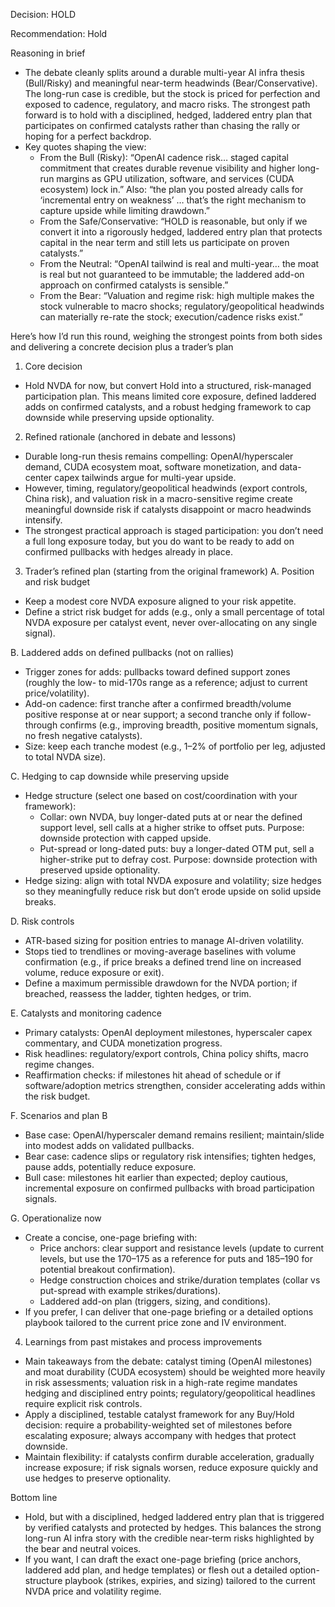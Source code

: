 Decision: HOLD

Recommendation: Hold

Reasoning in brief
- The debate cleanly splits around a durable multi-year AI infra thesis (Bull/Risky) and meaningful near-term headwinds (Bear/Conservative). The long-run case is credible, but the stock is priced for perfection and exposed to cadence, regulatory, and macro risks. The strongest path forward is to hold with a disciplined, hedged, laddered entry plan that participates on confirmed catalysts rather than chasing the rally or hoping for a perfect backdrop.
- Key quotes shaping the view:
  - From the Bull (Risky): “OpenAI cadence risk… staged capital commitment that creates durable revenue visibility and higher long-run margins as GPU utilization, software, and services (CUDA ecosystem) lock in.” Also: “the plan you posted already calls for ‘incremental entry on weakness’ … that’s the right mechanism to capture upside while limiting drawdown.”
  - From the Safe/Conservative: “HOLD is reasonable, but only if we convert it into a rigorously hedged, laddered entry plan that protects capital in the near term and still lets us participate on proven catalysts.”
  - From the Neutral: “OpenAI tailwind is real and multi-year… the moat is real but not guaranteed to be immutable; the laddered add-on approach on confirmed catalysts is sensible.”
  - From the Bear: “Valuation and regime risk: high multiple makes the stock vulnerable to macro shocks; regulatory/geopolitical headwinds can materially re-rate the stock; execution/cadence risks exist.”

Here’s how I’d run this round, weighing the strongest points from both sides and delivering a concrete decision plus a trader’s plan

1) Core decision
- Hold NVDA for now, but convert Hold into a structured, risk-managed participation plan. This means limited core exposure, defined laddered adds on confirmed catalysts, and a robust hedging framework to cap downside while preserving upside optionality.

2) Refined rationale (anchored in debate and lessons)
- Durable long-run thesis remains compelling: OpenAI/hyperscaler demand, CUDA ecosystem moat, software monetization, and data-center capex tailwinds argue for multi-year upside.
- However, timing, regulatory/geopolitical headwinds (export controls, China risk), and valuation risk in a macro-sensitive regime create meaningful downside risk if catalysts disappoint or macro headwinds intensify.
- The strongest practical approach is staged participation: you don’t need a full long exposure today, but you do want to be ready to add on confirmed pullbacks with hedges already in place.

3) Trader’s refined plan (starting from the original framework)
A. Position and risk budget
- Keep a modest core NVDA exposure aligned to your risk appetite.
- Define a strict risk budget for adds (e.g., only a small percentage of total NVDA exposure per catalyst event, never over-allocating on any single signal).

B. Laddered adds on defined pullbacks (not on rallies)
- Trigger zones for adds: pullbacks toward defined support zones (roughly the low- to mid-170s range as a reference; adjust to current price/volatility).
- Add-on cadence: first tranche after a confirmed breadth/volume positive response at or near support; a second tranche only if follow-through confirms (e.g., improving breadth, positive momentum signals, no fresh negative catalysts).
- Size: keep each tranche modest (e.g., 1–2% of portfolio per leg, adjusted to total NVDA size).

C. Hedging to cap downside while preserving upside
- Hedge structure (select one based on cost/coordination with your framework):
  - Collar: own NVDA, buy longer-dated puts at or near the defined support level, sell calls at a higher strike to offset puts. Purpose: downside protection with capped upside.
  - Put-spread or long-dated puts: buy a longer-dated OTM put, sell a higher-strike put to defray cost. Purpose: downside protection with preserved upside optionality.
- Hedge sizing: align with total NVDA exposure and volatility; size hedges so they meaningfully reduce risk but don’t erode upside on solid upside breaks.

D. Risk controls
- ATR-based sizing for position entries to manage AI-driven volatility.
- Stops tied to trendlines or moving-average baselines with volume confirmation (e.g., if price breaks a defined trend line on increased volume, reduce exposure or exit).
- Define a maximum permissible drawdown for the NVDA portion; if breached, reassess the ladder, tighten hedges, or trim.

E. Catalysts and monitoring cadence
- Primary catalysts: OpenAI deployment milestones, hyperscaler capex commentary, and CUDA monetization progress.
- Risk headlines: regulatory/export controls, China policy shifts, macro regime changes.
- Reaffirmation checks: if milestones hit ahead of schedule or if software/adoption metrics strengthen, consider accelerating adds within the risk budget.

F. Scenarios and plan B
- Base case: OpenAI/hyperscaler demand remains resilient; maintain/slide into modest adds on validated pullbacks.
- Bear case: cadence slips or regulatory risk intensifies; tighten hedges, pause adds, potentially reduce exposure.
- Bull case: milestones hit earlier than expected; deploy cautious, incremental exposure on confirmed pullbacks with broad participation signals.

G. Operationalize now
- Create a concise, one-page briefing with:
  - Price anchors: clear support and resistance levels (update to current levels, but use the 170–175 as a reference for puts and 185–190 for potential breakout confirmation).
  - Hedge construction choices and strike/duration templates (collar vs put-spread with example strikes/durations).
  - Laddered add-on plan (triggers, sizing, and conditions).
- If you prefer, I can deliver that one-page briefing or a detailed options playbook tailored to the current price zone and IV environment.

4) Learnings from past mistakes and process improvements
- Main takeaways from the debate: catalyst timing (OpenAI milestones) and moat durability (CUDA ecosystem) should be weighted more heavily in risk assessments; valuation risk in a high-rate regime mandates hedging and disciplined entry points; regulatory/geopolitical headlines require explicit risk controls.
- Apply a disciplined, testable catalyst framework for any Buy/Hold decision: require a probability-weighted set of milestones before escalating exposure; always accompany with hedges that protect downside.
- Maintain flexibility: if catalysts confirm durable acceleration, gradually increase exposure; if risk signals worsen, reduce exposure quickly and use hedges to preserve optionality.

Bottom line
- Hold, but with a disciplined, hedged laddered entry plan that is triggered by verified catalysts and protected by hedges. This balances the strong long-run AI infra story with the credible near-term risks highlighted by the bear and neutral voices.
- If you want, I can draft the exact one-page briefing (price anchors, laddered add plan, and hedge templates) or flesh out a detailed option-structure playbook (strikes, expiries, and sizing) tailored to the current NVDA price and volatility regime.